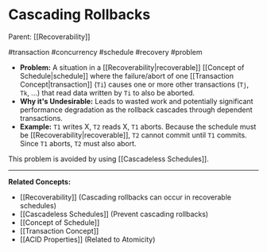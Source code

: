 # Cascading Rollbacks

Parent: [[Recoverability]]

#transaction #concurrency #schedule #recovery #problem

*   **Problem:** A situation in a [[Recoverability|recoverable]] [[Concept of Schedule|schedule]] where the failure/abort of one [[Transaction Concept|transaction]] (`Ti`) causes one or more other transactions (`Tj`, `Tk`, ...) that read data written by `Ti` to also be aborted.
*   **Why it's Undesirable:** Leads to wasted work and potentially significant performance degradation as the rollback cascades through dependent transactions.
*   **Example:** `T1` writes X, `T2` reads X, `T1` aborts. Because the schedule must be [[Recoverability|recoverable]], `T2` cannot commit until `T1` commits. Since `T1` aborts, `T2` must also abort.

This problem is avoided by using [[Cascadeless Schedules]].

---
**Related Concepts:**
*   [[Recoverability]] (Cascading rollbacks can occur in recoverable schedules)
*   [[Cascadeless Schedules]] (Prevent cascading rollbacks)
*   [[Concept of Schedule]]
*   [[Transaction Concept]]
*   [[ACID Properties]] (Related to Atomicity) 